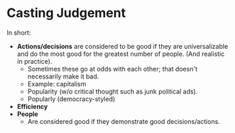 # Casting Judgement

In short:

* **Actions/decisions** are considered to be good if they are universalizable and do the most good for the greatest number of people. (And realistic in practice).
  * Sometimes these go at odds with each other; that doesn't necessarily make it bad.
  * Example: capitalism&#x20;
  * Popularity (w/o critical thought such as junk political ads).
  * Popularly (democracy-styled)
* **Efficiency**
* **People**
  * Are considered good if they demonstrate good decisions/actions.

